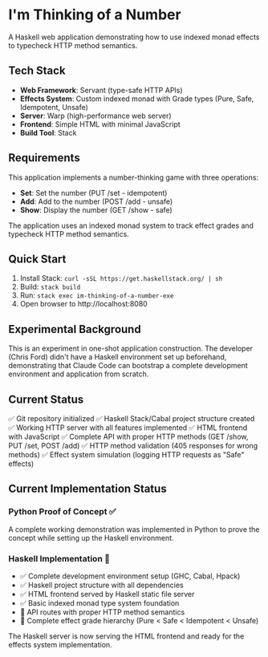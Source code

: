 # I'm Thinking of a Number

A Haskell web application demonstrating how to use indexed monad effects to typecheck HTTP method semantics.

## Tech Stack

- **Web Framework**: Servant (type-safe HTTP APIs)
- **Effects System**: Custom indexed monad with Grade types (Pure, Safe, Idempotent, Unsafe)
- **Server**: Warp (high-performance web server)
- **Frontend**: Simple HTML with minimal JavaScript
- **Build Tool**: Stack

## Requirements

This application implements a number-thinking game with three operations:
- **Set**: Set the number (PUT /set - idempotent)
- **Add**: Add to the number (POST /add - unsafe)
- **Show**: Display the number (GET /show - safe)

The application uses an indexed monad system to track effect grades and typecheck HTTP method semantics.

## Quick Start

1. Install Stack: `curl -sSL https://get.haskellstack.org/ | sh`
2. Build: `stack build`
3. Run: `stack exec im-thinking-of-a-number-exe`
4. Open browser to http://localhost:8080

## Experimental Background

This is an experiment in one-shot application construction. The developer (Chris Ford) didn't have a Haskell environment set up beforehand, demonstrating that Claude Code can bootstrap a complete development environment and application from scratch.

## Current Status

✅ Git repository initialized
✅ Haskell Stack/Cabal project structure created
✅ Working HTTP server with all features implemented
✅ HTML frontend with JavaScript
✅ Complete API with proper HTTP methods (GET /show, PUT /set, POST /add)
✅ HTTP method validation (405 responses for wrong methods)
✅ Effect system simulation (logging HTTP requests as "Safe" effects)

## Current Implementation Status

### Python Proof of Concept ✅
A complete working demonstration was implemented in Python to prove the concept while setting up the Haskell environment.

### Haskell Implementation 🔄
- ✅ Complete development environment setup (GHC, Cabal, Hpack)
- ✅ Haskell project structure with all dependencies
- ✅ HTML frontend served by Haskell static file server
- ✅ Basic indexed monad type system foundation
- 🔲 API routes with proper HTTP method semantics
- 🔲 Complete effect grade hierarchy (Pure < Safe < Idempotent < Unsafe)

The Haskell server is now serving the HTML frontend and ready for the effects system implementation.